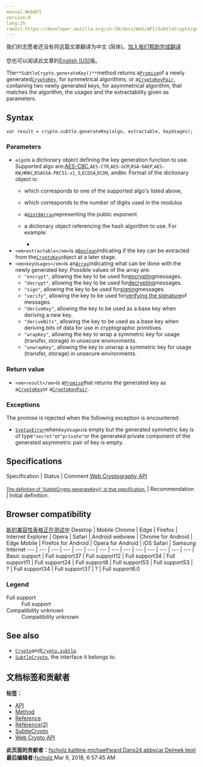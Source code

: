 ```yaml
---
manual:WebAPI
version:0
lang:zh
rawUrl:https://developer.mozilla.org/zh-CN/docs/Web/API/SubtleCrypto/generateKey
---
```




<bdi>我们的志愿者还没有将这篇文章翻译为<bdi>中文 (简体)</bdi>。[加入我们帮助完成翻译](%24028 "")<br></br>您也可以阅读此文章的[English (US)](%24029 "")版。</bdi>






The`**SubtleCrypto.generateKey()**`method returns a[`Promise`](%4237 "The Promise object represents the eventual completion (or failure) of an asynchronous operation, and its resulting value.")of a newly generated[`CryptoKey`](%24030 "The CryptoKey interface represents a cryptographic key derived from a specific key algorithm."), for symmetrical algorithms, or a[`CryptoKeyPair`](%24031 "The documentation about this has not yet been written; please consider contributing!"), containing two newly generated keys, for asymmetrical algorithm, that matches the algorithm, the usages and the extractability given as parameters.


## Syntax<a name="Syntax"></a>

```
var result = crypto.subtle.generateKey(algo, extractable, keyUsages);

```

### Parameters<a name="Parameters"></a>

* <em>`algo`</em>is a dictionary object defining the key generation function to use. Supported algo are:[AES-CBC](%24032 ""),`AES-CTR`,`AES-GCM`,`RSA-OAEP`,`AES-KW`,`HMAC`,`RSASSA-PKCS1-v1_5`,`ECDSA`,`ECDH`, and`DH`. Format of the dictionary object is:
	* which corresponds to one of the supported algo&#39;s listed above,
	* which corresponds to the number of digits used in the modulus
	* a[`Uint8Array`](%24033 "The Uint8Array typed array represents an array of 8-bit unsigned integers. The contents are initialized to 0. Once established, you can reference elements in the array using the object's methods, or using standard array index syntax (that is, using bracket notation).")representing the public exponent
	* a dictionary object referencing the hash algorithm to use. For example:


		*
* `<em>extractable</em>`is a[`Boolean`](%5196 "The Boolean object is an object wrapper for a boolean value.")indicating if the key can be extracted from the[`CryptoKey`](%24030 "The CryptoKey interface represents a cryptographic key derived from a specific key algorithm.")object at a later stage.
* `<em>keyUsages</em>`is an[`Array`](%4240 "The JavaScript Array object is a global object that is used in the construction of arrays; which are high-level, list-like objects.")indicating what can be done with the newly generated key. Possible values of the array are:
	* `"encrypt"`, allowing the key to be used for[encrypting](%24034 "encrypting: In cryptography, encryption is the conversion of cleartext into a coded text or ciphertext. A ciphertext is intended to be unreadable by unauthorized readers.")messages.
	* `"decrypt"`, allowing the key to be used for[decrypting](%24035 "decrypting: In cryptography, decryption is the conversion of ciphertext into cleartext.")messages.
	* `"sign"`, allowing the key to be used for[signing](%24036 "signing: The term signature can have several meanings depending on the context. It may refer to:")messages.
	* `"verify"`, allowing the key to be used for[verifying the signature](%24037 "The definition of that term (verifying the signature) has not been written yet; please consider contributing it!")of messages.
	* `"deriveKey"`, allowing the key to be used as a base key when deriving a new key.
	* `"deriveBits"`, allowing the key to be used as a base key when deriving bits of data for use in cryptographic primitives.
	* `"wrapKey"`, allowing the key to wrap a symmetric key for usage (transfer, storage) in unsecure environments.
	* `"unwrapKey"`, allowing the key to unwrap a symmetric key for usage (transfer, storage) in unsecure environments.

### Return value<a name="Return_value"></a>

* `<em>result</em>`is a[`Promise`](%4237 "The Promise object represents the eventual completion (or failure) of an asynchronous operation, and its resulting value.")that returns the generated key as a[`CryptoKey`](%24030 "The CryptoKey interface represents a cryptographic key derived from a specific key algorithm.")or a[`CryptoKeyPair`](%24031 "The documentation about this has not yet been written; please consider contributing!").

### Exceptions<a name="Exceptions"></a>


The promise is rejected when the following exception is encountered:


* [`SyntaxError`](%24038 "")when<em>`keyUsages`</em>is empty but the generated symmetric key is of type`"secret"`or`"private"`or the generated private component of the generated asymmetric pair of key is empty.

## Specifications<a name="Specifications"></a>
Specification | Status | Comment 
[Web Cryptography API<br></br><small>The definition of &#39;SubtleCrypto.generateKey()&#39; in that specification.</small>](%24039 "") | Recommendation | Initial definition. 


## Browser compatibility<a name="Browser_compatibility"></a>
[新的兼容性表格正在测试中<i></i>](%3360 "")
<abbr>Desktop<i></i></abbr> | <abbr>Mobile<i></i></abbr> 
<abbr>Chrome<i></i></abbr> | <abbr>Edge<i></i></abbr> | <abbr>Firefox<i></i></abbr> | <abbr>Internet Explorer<i></i></abbr> | <abbr>Opera<i></i></abbr> | <abbr>Safari<i></i></abbr> | <abbr>Android webview<i></i></abbr> | <abbr>Chrome for Android<i></i></abbr> | <abbr>Edge Mobile<i></i></abbr> | <abbr>Firefox for Android<i></i></abbr> | <abbr>Opera for Android<i></i></abbr> | <abbr>iOS Safari<i></i></abbr> | <abbr>Samsung Internet<i></i></abbr> 
 ---  |  ---  |  ---  |  ---  |  ---  |  ---  |  ---  |  ---  |  ---  |  ---  |  ---  |  ---  |  ---  |  ---  | 
Basic support | <abbr>Full support</abbr>37 | <abbr>Full support</abbr>12 | <abbr>Full support</abbr>34 | <abbr>Full support</abbr>11 | <abbr>Full support</abbr>24 | <abbr>Full support</abbr>8 | <abbr>Full support</abbr>53 | <abbr>Full support</abbr>53 | <abbr>?</abbr> | <abbr>Full support</abbr>34 | <abbr>Full support</abbr>37 | <abbr>?</abbr> | <abbr>Full support</abbr>6.0 


### Legend<a name="Legend"></a>
<dl><dt id=''><abbr>Full support</abbr></dt><dd>Full support</dd><dt id=''><abbr>Compatibility unknown</abbr></dt><dd>Compatibility unknown</dd></dl>

## See also<a name="See_also"></a>

* [`Crypto`](%24040 "The Crypto interface represents basic cryptography features available in the current context. It allows access to a cryptographically strong random number generator and to cryptographic primitives.")and[`Crypto.subtle`](%24041 "The Crypto.subtle read-only property returns a SubtleCrypto object allowing to perform cryptographical operations.").
* [`SubtleCrypto`](%24042 "The SubtleCrypto interface represents a set of cryptographic primitives. It is available via the Crypto.subtle properties available in a window context (via Window.crypto)."), the interface it belongs to.



## 文档标签和贡献者
**标签：**
* [API](%50 "")
* [Method](%14476 "")
* [Reference](%3381 "")
* [Référence(2)](%3892 "")
* [SubtleCrypto](%24043 "")
* [Web Crypto API](%24044 "")

**此页面的贡献者：**[fscholz](%60 ""),[kalitine](%24045 ""),[michaelfward](%24046 ""),[Dans24](%24047 ""),[abbycar](%15784 ""),[Dejmek](%24048 ""),[teoli](%160 "")
**最后编辑者:**[fscholz](%60 ""),<time>Mar 9, 2018, 6:57:45 AM</time>


